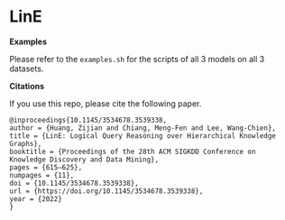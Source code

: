 # LinE

**Examples**

Please refer to the `examples.sh` for the scripts of all 3 models on all 3 datasets.

**Citations**

If you use this repo, please cite the following paper.

```
@inproceedings{10.1145/3534678.3539338,
author = {Huang, Zijian and Chiang, Meng-Fen and Lee, Wang-Chien},
title = {LinE: Logical Query Reasoning over Hierarchical Knowledge Graphs},
booktitle = {Proceedings of the 28th ACM SIGKDD Conference on Knowledge Discovery and Data Mining},
pages = {615–625},
numpages = {11},
doi = {10.1145/3534678.3539338},
url = {https://doi.org/10.1145/3534678.3539338},
year = {2022}
}
```
